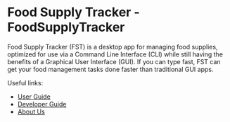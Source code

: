 # Food Supply Tracker - FoodSupplyTracker

Food Supply Tracker (FST) is a desktop app for managing food supplies, optimized for use via a Command Line Interface (CLI) while still having the benefits of a Graphical User Interface (GUI). If you can type fast, FST can get your food management tasks done faster than traditional GUI apps.


Useful links:
* [User Guide](UserGuide.md)
* [Developer Guide](DeveloperGuide.md)
* [About Us](AboutUs.md)
